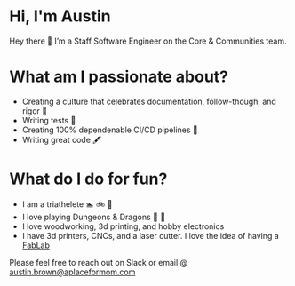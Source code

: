 # Hi, I'm Austin

Hey there 👋 I’m a Staff Software Engineer on the Core & Communities team.

# What am I passionate about?

- Creating a culture that celebrates documentation, follow-though, and rigor 📝
- Writing tests 🧪
- Creating 100% dependenable CI/CD pipelines 🏅
- Writing great code 🖋️

# What do I do for fun?

- I am a triathelete 🏊 🚲 🏃
- I love playing Dungeons & Dragons 🐉 🎲
- I love woodworking, 3d printing, and hobby electronics
- I have 3d printers, CNCs, and a laser cutter. I love the idea of having a [FabLab](https://fabfoundation.org/getting-started/)

Please feel free to reach out on Slack or email @ [austin.brown@aplaceformom.com](mailto:austin.brown@aplaceformom.com)
